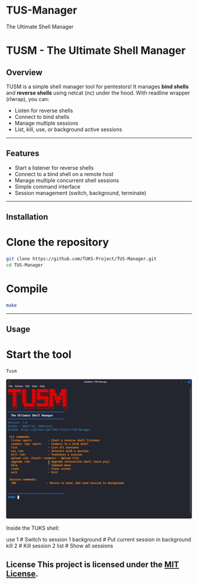 # TUS-Manager
The Ultimate Shell Manager
# TUSM - The Ultimate Shell Manager 

## Overview

TUSM is a simple shell manager tool for pentestors!
It manages **bind shells** and **reverse shells** using netcat (nc) under the hood. With readline wrapper (rlwrap), you can: 

* Listen for reverse shells
* Connect to bind shells
* Manage multiple sessions
* List, kill, use, or background active sessions


---

## Features

* Start a listener for reverse shells
* Connect to a bind shell on a remote host
* Manage multiple concurrent shell sessions
* Simple command interface
* Session management (switch, background, terminate)


---

## Installation


# Clone the repository
```bash
git clone https://github.com/TUKS-Project/TUS-Manager.git
cd TUS-Manager
```


# Compile
```bash
make
```

--- 

## Usage

# Start the tool
```bash
Tusm
```
![Logo](images/UX.png)

Inside the TUKS shell:

use 1         # Switch to session 1
background    # Put current session in background
kill 2        # Kill session 2
list          # Show all sessions



## License This project is licensed under the [MIT License](LICENSE). 

